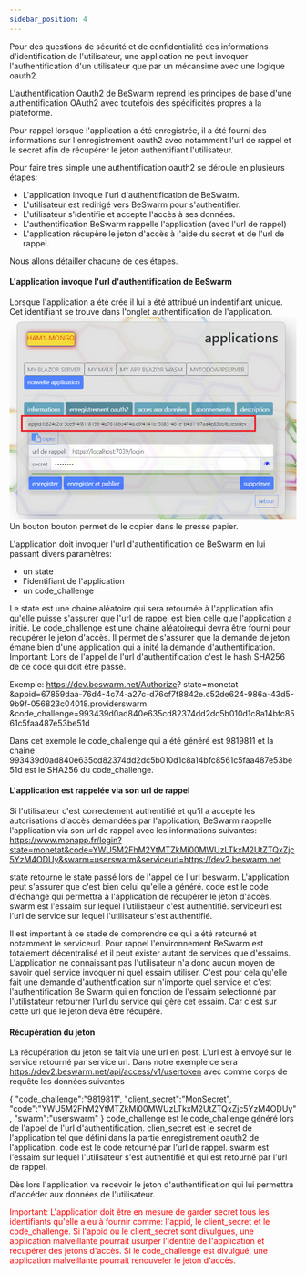 ```yaml
---
sidebar_position: 4
---
```


Pour des questions de sécurité et de confidentialité des informations d'identification de l'utilisateur, une application ne peut
invoquer l'authentification d'un utilisateur que par un mécansime avec une logique oauth2.

L'authentification Oauth2 de BeSwarm reprend les principes de base d'une authentification OAuth2 avec toutefois
des spécificités propres à la plateforme.

Pour rappel lorsque l'application a été enregistrée, il a été fourni des informations sur l'enregistrement oauth2 avec notamment l'url de rappel et le
secret afin de récupérer le jeton authentifiant l'utilisateur.

Pour faire très simple une authentification oauth2 se déroule en plusieurs étapes:

* L'application invoque l'url d'authentification de BeSwarm.
* L'utilisateur est redirigé vers BeSwarm pour s'authentifier.
* L'utilisateur s'identifie et accepte l'accès à ses données.
* L'authentification BeSwarm rappelle l'application (avec l'url de rappel)
* L'application récupère le jeton d'accès à l'aide du secret et de l'url de rappel.	


Nous allons détailler chacune de ces étapes.

#### L'application invoque l'url d'authentification de BeSwarm
Lorsque l'application a été crée il lui a été attribué un indentifiant unique.
Cet identifiant se trouve dans l'onglet authentification de l'application.
![Auth1](img/auth1.png)	
Un bouton bouton permet de le copier dans le presse papier.

L'application doit invoquer l'url d'authentification de BeSwarm en lui passant divers paramètres:
* un state
* l'identifiant de l'application
* un code_challenge

Le state est une chaine aléatoire qui sera retournée à l'application afin qu'elle puisse s'assurer que l'url de rappel est bien celle que l'application
a initié.
Le code_challenge est une chaine aléatoirequi devra être fourni pour récupérer le jeton d'accès. Il permet de s'assurer que la demande de jeton émane bien d'une application
qui a inité la demande d'authentification.
Important: Lors de l'appel de l'url d'authentification c'est le hash SHA256 de ce code qui doit être passé.

Exemple:
https://dev.beswarm.net/Authorize?
state=monetat
&appid=67859daa-76d4-4c74-a27c-d76cf7f8842e.c52de624-986a-43d5-9b9f-056823c04018.providerswarm
&code_challenge=993439d0ad840e635cd82374dd2dc5b010d1c8a14bfc8561c5faa487e53be51d

Dans cet exemple le code_challenge qui a été généré est 9819811 et la chaine 993439d0ad840e635cd82374dd2dc5b010d1c8a14bfc8561c5faa487e53be51d est le
SHA256	du code_challenge.


#### L'application est rappelée via son url de rappel
Si l'utilisateur c'est correctement authentifié et qu'il a accepté les autorisations d'accès demandées par l'application, BeSwarm rappelle l'application
via son url de rappel avec les informations suivantes:
https://www.monapp.fr/login?state=monetat&code=YWU5M2FhM2YtMTZkMi00MWUzLTkxM2UtZTQxZjc5YzM4ODUy&swarm=userswarm&serviceurl=https://dev2.beswarm.net

state retourne le state passé lors de l'appel de l'url beswarm. L'application peut s'assurer que c'est bien celui qu'elle a généré.
code est le code d'échange qui permettra à l'application de récupérer le jeton d'accès.
swarm est l'essaim sur lequel l'utilistaeur c'est authentifié.
serviceurl est l'url de service sur lequel l'utilisateur s'est authentifié.

Il est important à ce stade de comprendre ce qui a été retourné et notamment le serviceurl.
Pour rappel l'environnement BeSwarm est totalement décentralisé et il peut exister autant de services que d'essaims.
L'application ne connaissant pas l'utilisateur n'a donc aucun moyen de savoir quel service invoquer ni quel essaim utiliser.
C'est pour cela qu'elle fait une demande d'authentfication sur n'importe quel service et c'est l'authentification Be Swarm qui en fonction de l'essaim selectionné 
par l'utilistateur retourner l'url du service qui gère cet essaim.
Car c'est sur cette url que le jeton deva être récupéré.

#### Récupération du jeton
La récupération du jeton se fait via une url en post.
L'url est à envoyé sur le service retourné par service url.
Dans notre exemple ce sera https://dev2.beswarm.net/api/access/v1/usertoken
avec comme corps de requête les données suivantes

{ "code_challenge":"9819811",
   "client_secret":"MonSecret",
   "code":"YWU5M2FhM2YtMTZkMi00MWUzLTkxM2UtZTQxZjc5YzM4ODUy",
   "swarm":"userswarm"
}
code_challenge est le code_challenge généré lors de l'appel de l'url d'authentification.
clien_secret est le secret de l'application tel que défini dans la partie enregistrement oauth2 de l'application.
code est le code retourné par l'url de rappel.
swarm est l'essaim sur lequel l'utilisateur s'est authentifié et qui est retourné par l'url de rappel.

Dès lors l'application va recevoir le jeton d'authentification qui lui permettra d'accéder aux données de l'utilisateur.

<font color='red'>
Important: L'application doit être en mesure de garder secret tous les identifiants qu'elle a eu à fournir comme:
l'appid, le client_secret et le code_challenge.
Si l'appid ou le client_secret sont divulgués, une application malveillante pourrait usurper l'identité de l'application et récupérer des jetons d'accès.
Si le code_challenge est divulgué, une application malveillante pourrait renouveler le jeton d'accès.
</font>